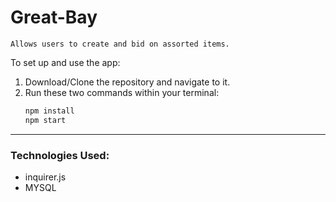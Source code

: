 # Great-Bay

`Allows users to create and bid on assorted items.`



To set up and use the app:
  1. Download/Clone the repository and navigate to it.
  2. Run these two commands within your terminal:
      ```bash
      npm install
      npm start
      ```
---
### Technologies Used:
* inquirer.js
* MYSQL